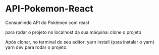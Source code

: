 # API-Pokemon-React
Consumindo API do Pokémon com react

para rodar o projeto no localhost da sua máquina: clone o projeto

Após clonar, no terminal do seu editor: yarn install (para instalar o yarn) yarn dev para rodar o projeto.
